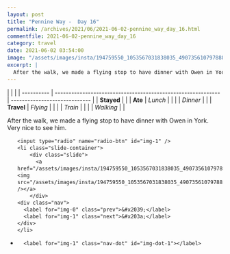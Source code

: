 ```yaml
---
layout: post
title: "Pennine Way -  Day 16"
permalink: /archives/2021/06/2021-06-02-pennine_way_day_16.html
commentfile: 2021-06-02-pennine_way_day_16
category: travel
date: 2021-06-02 03:54:00
image: "/assets/images/insta/194759550_1053567031838035_4907356107978888115_n_18114801613224310.jpg"
excerpt: |
  After the walk, we made a flying stop to have dinner with Owen in York. Very nice to see him.
---
```


|            |                                                              |
| ---------- | ------------------------------------------------------------ | ----------------------------- |
| **Stayed** |  |
| **Ate**    | _Lunch_                                                      |          |
|            | _Dinner_                                                     |          |
| **Travel** | _Flying_                                                     |          |
|            | _Train_                                                      |          |
|            | _Walking_                                                    |          |


After the walk, we made a flying stop to have dinner with Owen in York. Very nice to see him.


<ul class="slides">

    <input type="radio" name="radio-btn" id="img-1" />
    <li class="slide-container">
        <div class="slide">
          <a href="/assets/images/insta/194759550_1053567031838035_4907356107978888115_n_18114801613224310.jpg"><img src="/assets/images/insta/194759550_1053567031838035_4907356107978888115_n_18114801613224310.jpg" /></a>
        </div>
    <div class="nav">
      <label for="img-0" class="prev">&#x2039;</label>
      <label for="img-1" class="next">&#x203a;</label>
    </div>
    </li>
			
<li class="nav-dots">

      <label for="img-1" class="nav-dot" id="img-dot-1"></label>

</li>
</ul>        
             

		